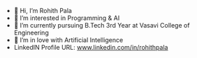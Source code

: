 - 👋 Hi, I’m Rohith Pala
- 👀 I’m interested in Programming & AI
- 🌱 I’m currently pursuing B.Tech 3rd Year at Vasavi College of Engineering
- 💞️ I’m in love with Artificial Intelligence
- LinkedIN Profile URL: www.linkedin.com/in/rohithpala
